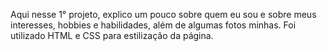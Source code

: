 Aqui nesse 1° projeto, explico um pouco sobre quem eu sou e sobre meus interesses, hobbies e habilidades, além de algumas fotos minhas. Foi utilizado HTML e CSS para estilização da página. 
